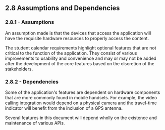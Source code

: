 ## 2.8 Assumptions and Dependencies

### 2.8.1 - Assumptions

An assumption made is that the devices that access the application will have the requisite hardware resources to properly access the content.

The student calendar requirements highlight optional features that are not critical to the function of the application. They consist of various improvements to usability and convenience and may or may not be added after the development of the core features based on the discretion of the stakeholders.

### 2.8.2 - Dependencies

Some of the application's features are dependent on hardware components that are more commonly found in mobile handsets. For example, the video calling integration would depend on a physical camera and the travel-time indicator will benefit from the inclusion of a GPS antenna.

Several features in this document will depend wholly on the existence and maintenance of various APIs.  